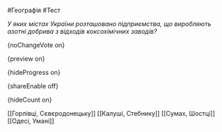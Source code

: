 #Географія #Тест

*У яких містах України розташовано підприємства, що виробляють азотні добрива з відходів коксохімічних заводів?*

{noChangeVote on}

{preview on}

{hideProgress on}

{shareEnable off}

{hideCount on}

[[Горлівці, Сєвєродонецьку]]
[[Калуші, Стебнику]]
[[Сумах, Шостці]]
[[Одесі, Умані]]
